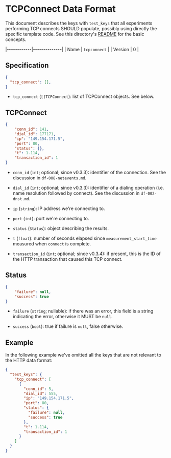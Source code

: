 # TCPConnect Data Format

This document describes the keys with `test_keys` that all experiments
performing TCP connects SHOULD populate, possibly using directly the
specific template code. See this directory's [README](README.md) for the
basic concepts.

|------------|--------------|
| Name       | `tcpconnect` |
| Version    | 0            |

## Specification

```JSON
{
  "tcp_connect": [],
}
```

- `tcp_connect` (`[]TCPConnect`): list of TCPConnect objects. See below.

## TCPConnect

```JSON
{
    "conn_id": 141,
    "dial_id": 177171,
    "ip": "149.154.171.5",
    "port": 80,
    "status": {},
    "t": 1.114,
    "transaction_id": 1
}
```

- `conn_id` (`int`; optional; since v0.3.3): identifier of the connection. See
the discussion in `df-008-netevents.md`.

- `dial_id` (`int`; optional; since v0.3.3): identifier of a dialing
operation (i.e. name resolution followed by connect). See the
discussion in `df-002-dnst.md`.

- `ip` (`string`): IP address we're connecting to.

- `port` (`int`): port we're connecting to.

- `status` (`Status`): object describing the results.

- `t` (`float`): number of seconds elapsed since `measurement_start_time`
measured when `connect` is complete.

- `transaction_id` (`int`; optional; since v0.3.4): if present, this is the
ID of the HTTP transaction that caused this TCP connect.

## Status

```JSON
{
    "failure": null,
    "success": true
}
```

- `failure` (`string`; nullable): if there was an error, this field is
a string indicating the error, otherwise it MUST be `null`.

- `success` (`bool`): true if failure is `null`, false otherwise.

## Example

In the following example we've omitted all the keys that are
not relevant to the HTTP data format:

```JSON
{
  "test_keys": {
    "tcp_connect": [
      {
        "conn_id": 5,
        "dial_id": 555,
        "ip": "149.154.171.5",
        "port": 80,
        "status": {
          "failure": null,
          "success": true
        },
        "t": 1.114,
        "transaction_id": 1
      }
    ]
  }
}
```

